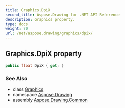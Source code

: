 ```yaml
---
title: Graphics.DpiX
second_title: Aspose.Drawing for .NET API Reference
description: Graphics property. 
type: docs
weight: 70
url: /net/aspose.drawing/graphics/dpix/
---
```

## Graphics.DpiX property

```csharp
public float DpiX { get; }
```

### See Also

* class [Graphics](../)
* namespace [Aspose.Drawing](../../graphics/)
* assembly [Aspose.Drawing.Common](../../../)


